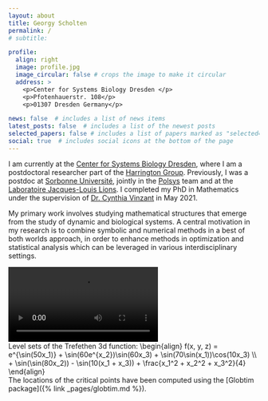 ```yaml
---
layout: about
title: Georgy Scholten
permalink: /
# subtitle: 

profile:
  align: right
  image: profile.jpg
  image_circular: false # crops the image to make it circular
  address: >
    <p>Center for Systems Biology Dresden </p>
    <p>Pfotenhauerstr. 108</p>
    <p>01307 Dresden Germany</p>

news: false  # includes a list of news items
latest_posts: false  # includes a list of the newest posts
selected_papers: false # includes a list of papers marked as "selected={true}"
social: true  # includes social icons at the bottom of the page
---
```


I am currently at the [Center for Systems Biology Dresden](https://www.csbdresden.de/), where I am a postdoctoral researcher part of the [Harrington Group](https://www.mpi-cbg.de/research/researchgroups/currentgroups/heather-harrington/group).
Previously, I was a postdoc at [Sorbonne Université](https://www.sorbonne-universite.fr/en), jointly in the [Polsys](https://www-polsys.lip6.fr/) team and at the [Laboratoire Jacques-Louis Lions](https://www.ljll.math.upmc.fr/).
I completed my PhD in Mathematics under the supervision of [Dr. Cynthia Vinzant](https://sites.math.washington.edu/~vinzant/) in May 2021.

My primary work involves studying mathematical structures that emerge from the study of dynamic and biological systems.
A central motivation in my research is to combine symbolic and numerical methods in a best of both worlds approach, in order to enhance methods in optimization and statistical analysis which can be leveraged in various interdisciplinary settings.

<div class="row mt-3">
    <div class="col-sm mt-3 mt-md-0">
        <video class="video-fluid w-100" controls>
            <source src="{{ site.baseurl }}/assets/video/level_set_animation.mp4" type="video/mp4">
            Your browser does not support the video tag.
        </video>
    </div>
</div>
<div class="caption">
    Level sets of the Trefethen 3d function:
\begin{align}
f(x, y, z) = e^{\sin(50x_1)} + \sin(60e^{x_2})\sin(60x_3) + \sin(70\sin(x_1))\cos(10x_3) \\
+ \sin(\sin(80x_2)) - \sin(10(x_1 + x_3)) + \frac{x_1^2 + x_2^2 + x_3^2}{4}
\end{align}
</div>
The locations of the critical points have been computed using the [Globtim package]({% link _pages/globtim.md %}).